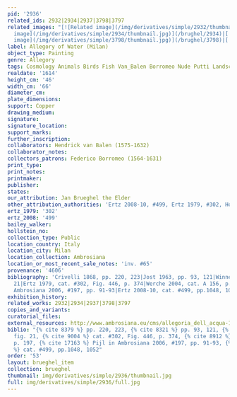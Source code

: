 ```yaml
---
pid: '2936'
related_ids: 2932|2934|2937|3798|3797
related_images: "[![Related image](/img/derivatives/simple/2932/thumbnail.jpg)](/brughel/2932)|[![Related
  image](/img/derivatives/simple/2934/thumbnail.jpg)](/brughel/2934)|[![Related image](/img/derivatives/simple/2937/thumbnail.jpg)](/brughel/2937)|[![Related
  image](/img/derivatives/simple/3798/thumbnail.jpg)](/brughel/3798)|[![Related image](/img/derivatives/simple/3797/thumbnail.jpg)](/brughel/3797)"
label: Allegory of Water (Milan)
object_type: Painting
genre: Allegory
tags: Cosmology Animals Birds Fish Van_Balen Borromeo Nude Putti Landscape
realdate: '1614'
height_cm: '46'
width_cm: '66'
diameter_cm: 
plate_dimensions: 
support: Copper
drawing_medium: 
signature: 
signature_location: 
support_marks: 
further_inscription: 
collaborators: Hendrick van Balen (1575-1632)
collaborator_notes: 
collectors_patrons: Federico Borromeo (1564-1631)
print_type: 
print_notes: 
printmaker: 
publisher: 
states: 
our_attribution: Jan Brueghel the Elder
other_attribution_authorities: 'Ertz 2008-10, #499, Ertz 1979, #302, Honig database'
ertz_1979: '302'
ertz_2008: '499'
bailey_walker: 
hollstein_no: 
collection_type: Public
location_country: Italy
location_city: Milan
location_collection: Ambrosiana
location_or_most_recent_sale_notes: 'inv. #65'
provenance: '4606'
bibliography: 'Crivelli 1868, pp. 220, 223|Jost 1963, pp. 93, 121|Winner 1979, fig.
  21|Ertz 1979, cat. #302, Fig. 446, p. 374|Werche 2004, cat. A 156, p. 197|Pijl in
  Ambrosiana 2006, #197, pp. 91-93|Ertz 2008-10, cat. #499, pp.1048, 1052'
exhibition_history: 
related_works: 2932|2934|2937|3798|3797
copies_and_variants: 
curatorial_files: 
external_resources: http://www.ambrosiana.eu/cms/allegoria_dell_acqua-1563.html
biblio: "{% cite 8379 %} pp. 220, 223, {% cite 8321 %} pp. 93, 121, {% cite 9008 %}
  fig. 21, {% cite 9004 %} cat. #302, Fig. 446, p. 374, {% cite 8912 %} cat. A 156,
  p. 197, {% cite 17163 %} Pijl in Ambrosiana 2006, #197, pp. 91-93, {% cite 8900
  %} cat. #499, pp.1048, 1052"
order: '53'
layout: brueghel_item
collection: brueghel
thumbnail: img/derivatives/simple/2936/thumbnail.jpg
full: img/derivatives/simple/2936/full.jpg
---
```

